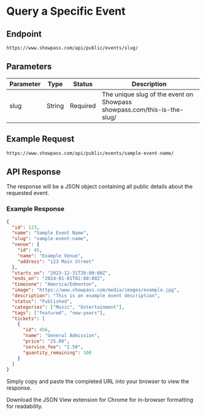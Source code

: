 
# Query a Specific Event

## Endpoint
```
https://www.showpass.com/api/public/events/slug/
```

## Parameters

| Parameter | Type | Status | Description |
|-----------|------|--------|-------------|
| slug | String | Required | The unique slug of the event on Showpass<br>showpass.com/this-is-the-slug/ |

## Example Request
```
https://www.showpass.com/api/public/events/sample-event-name/
```

## API Response
The response will be a JSON object containing all public details about the requested event.

### Example Response
```json
{
  "id": 123,
  "name": "Sample Event Name",
  "slug": "sample-event-name",
  "venue": {
    "id": 45,
    "name": "Example Venue",
    "address": "123 Main Street"
  },
  "starts_on": "2023-12-31T20:00:00Z",
  "ends_on": "2024-01-01T02:00:00Z",
  "timezone": "America/Edmonton",
  "image": "https://www.showpass.com/media/images/example.jpg",
  "description": "This is an example event description",
  "status": "Published",
  "categories": ["Music", "Entertainment"],
  "tags": ["featured", "new-years"],
  "tickets": [
    {
      "id": 456,
      "name": "General Admission",
      "price": "25.00",
      "service_fee": "2.50",
      "quantity_remaining": 100
    }
  ]
}
```

Simply copy and paste the completed URL into your browser to view the response.

Download the JSON View extension for Chrome for in-browser formatting for readability.
